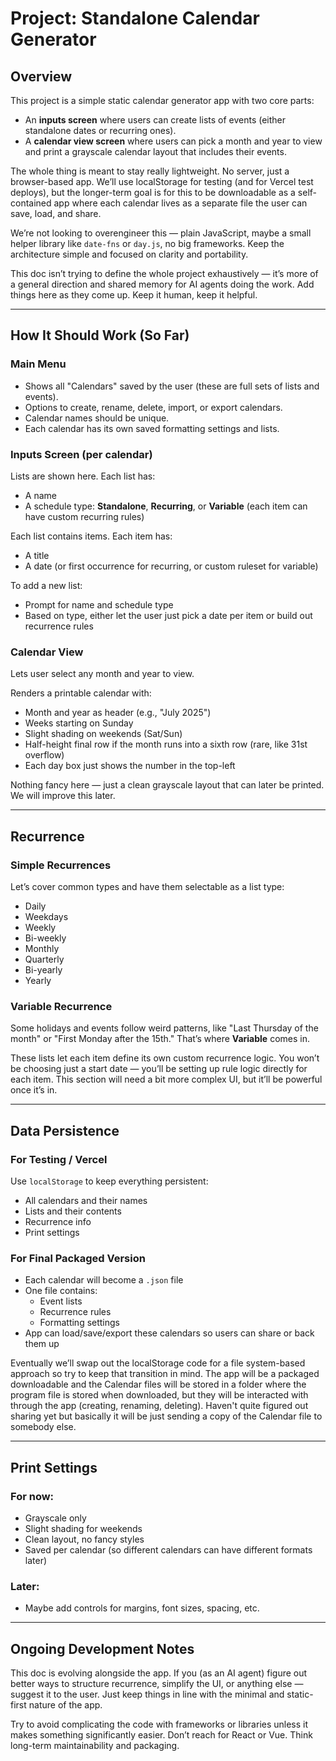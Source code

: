 # Project: Standalone Calendar Generator

## Overview

This project is a simple static calendar generator app with two core parts:

- An **inputs screen** where users can create lists of events (either standalone dates or recurring ones).
- A **calendar view screen** where users can pick a month and year to view and print a grayscale calendar layout that includes their events.

The whole thing is meant to stay really lightweight. No server, just a browser-based app. We’ll use localStorage for testing (and for Vercel test deploys), but the longer-term goal is for this to be downloadable as a self-contained app where each calendar lives as a separate file the user can save, load, and share.

We’re not looking to overengineer this — plain JavaScript, maybe a small helper library like `date-fns` or `day.js`, no big frameworks. Keep the architecture simple and focused on clarity and portability.

This doc isn’t trying to define the whole project exhaustively — it’s more of a general direction and shared memory for AI agents doing the work. Add things here as they come up. Keep it human, keep it helpful.

---

## How It Should Work (So Far)

### Main Menu

- Shows all "Calendars" saved by the user (these are full sets of lists and events).
- Options to create, rename, delete, import, or export calendars.
- Calendar names should be unique.
- Each calendar has its own saved formatting settings and lists.

### Inputs Screen (per calendar)

Lists are shown here. Each list has:

- A name
- A schedule type: **Standalone**, **Recurring**, or **Variable** (each item can have custom recurring rules)

Each list contains items. Each item has:

- A title
- A date (or first occurrence for recurring, or custom ruleset for variable)

To add a new list:

- Prompt for name and schedule type
- Based on type, either let the user just pick a date per item or build out recurrence rules

### Calendar View

Lets user select any month and year to view.

Renders a printable calendar with:

- Month and year as header (e.g., "July 2025")
- Weeks starting on Sunday
- Slight shading on weekends (Sat/Sun)
- Half-height final row if the month runs into a sixth row (rare, like 31st overflow)
- Each day box just shows the number in the top-left

Nothing fancy here — just a clean grayscale layout that can later be printed. We will improve this later.

---

## Recurrence

### Simple Recurrences

Let’s cover common types and have them selectable as a list type:

- Daily
- Weekdays
- Weekly
- Bi-weekly
- Monthly
- Quarterly
- Bi-yearly
- Yearly

### Variable Recurrence

Some holidays and events follow weird patterns, like "Last Thursday of the month" or "First Monday after the 15th." That’s where **Variable** comes in.

These lists let each item define its own custom recurrence logic. You won’t be choosing just a start date — you’ll be setting up rule logic directly for each item. This section will need a bit more complex UI, but it’ll be powerful once it’s in.

---

## Data Persistence

### For Testing / Vercel

Use `localStorage` to keep everything persistent:

- All calendars and their names
- Lists and their contents
- Recurrence info
- Print settings

### For Final Packaged Version

- Each calendar will become a `.json` file
- One file contains:
  - Event lists
  - Recurrence rules
  - Formatting settings
- App can load/save/export these calendars so users can share or back them up

Eventually we’ll swap out the localStorage code for a file system-based approach so try to keep that transition in mind. The app will be a packaged downloadable and the Calendar files will be stored in a folder where the program file is stored when downloaded, but they will be interacted with through the app (creating, renaming, deleting). Haven't quite figured out sharing yet but basically it will be just sending a copy of the Calendar file to somebody else.

---

## Print Settings

### For now:

- Grayscale only
- Slight shading for weekends
- Clean layout, no fancy styles
- Saved per calendar (so different calendars can have different formats later)

### Later:

- Maybe add controls for margins, font sizes, spacing, etc.

---

## Ongoing Development Notes

This doc is evolving alongside the app. If you (as an AI agent) figure out better ways to structure recurrence, simplify the UI, or anything else — suggest it to the user. Just keep things in line with the minimal and static-first nature of the app.

Try to avoid complicating the code with frameworks or libraries unless it makes something significantly easier. Don’t reach for React or Vue. Think long-term maintainability and packaging.

